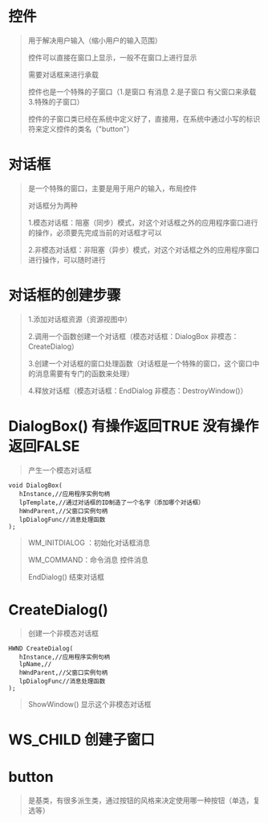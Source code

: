# 控件


> 用于解决用户输入（缩小用户的输入范围）
> 
> 控件可以直接在窗口上显示，一般不在窗口上进行显示
> 
> 需要对话框来进行承载
> 
> 控件也是一个特殊的子窗口（1.是窗口 有消息 2.是子窗口 有父窗口来承载 3.特殊的子窗口）
> 
> 控件的子窗口类已经在系统中定义好了，直接用，在系统中通过小写的标识符来定义控件的类名（"button"）

# 对话框
> 是一个特殊的窗口，主要是用于用户的输入，布局控件
> 
> 对话框分为两种
> 
> 1.模态对话框：阻塞（同步）模式，对这个对话框之外的应用程序窗口进行的操作，必须要先完成当前的对话框才可以
> 
> 2.非模态对话框：非阻塞（异步）模式，对这个对话框之外的应用程序窗口进行操作，可以随时进行


# 对话框的创建步骤
> 1.添加对话框资源（资源视图中）
> 
> 2.调用一个函数创建一个对话框（模态对话框：DialogBox 非模态：CreateDialog）
> 
> 3.创建一个对话框的窗口处理函数（对话框是一个特殊的窗口，这个窗口中的消息需要有专门的函数来处理）
> 
> 4.释放对话框（模态对话框：EndDialog 非模态：DestroyWindow()）

# DialogBox()  有操作返回TRUE 没有操作返回FALSE
> 产生一个模态对话框
> 
> 

	    
	void DialogBox(
	   hInstance,//应用程序实例句柄
	   lpTemplate,//通过对话框的ID制造了一个名字（添加哪个对话框）
	   hWndParent,//父窗口实例句柄
	   lpDialogFunc//消息处理函数
	);

> WM_INITDIALOG ：初始化对话框消息
> 
> WM_COMMAND：命令消息 控件消息
> 
> EndDialog() 结束对话框

# CreateDialog() 
> 创建一个非模态对话框

	
	HWND CreateDialog(
	   hInstance,//应用程序实例句柄
	   lpName,//
	   hWndParent,//父窗口实例句柄
	   lpDialogFunc//消息处理函数
	);
> ShowWindow() 显示这个非模态对话框

# WS_CHILD 创建子窗口


# button
> 是基类，有很多派生类，通过按钮的风格来决定使用哪一种按钮（单选，复选等）